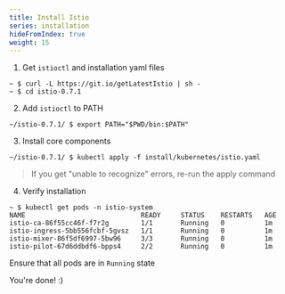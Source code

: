 ```yaml
---
title: Install Istio
series: installation
hideFromIndex: true
weight: 15
---
```


1. Get `istioctl` and installation yaml files
```shell
~ $ curl -L https://git.io/getLatestIstio | sh -
~ $ cd istio-0.7.1
```

2. Add `istioctl` to PATH
```shell
~/istio-0.7.1/ $ export PATH="$PWD/bin:$PATH"
```

3. Install core components
```shell
~/istio-0.7.1/ $ kubectl apply -f install/kubernetes/istio.yaml
```
> If you get "unable to recognize" errors, re-run the apply command

4. Verify installation
```shell
~ $ kubectl get pods -n istio-system
NAME                             READY     STATUS    RESTARTS   AGE
istio-ca-86f55cc46f-f7r2g        1/1       Running   0          1m
istio-ingress-5bb556fcbf-5gvsz   1/1       Running   0          1m
istio-mixer-86f5df6997-5bw96     3/3       Running   0          1m
istio-pilot-67d6ddbdf6-bpps4     2/2       Running   0          1m
```
Ensure that all pods are in `Running` state

You're done! :)
